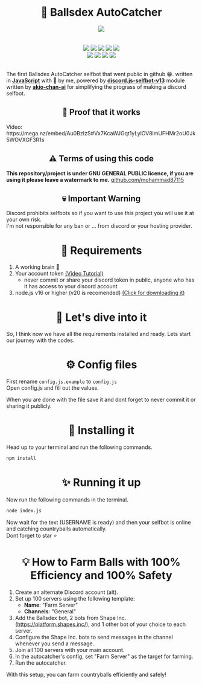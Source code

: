 <h1 align="center" >🎉 Ballsdex AutoCatcher</h1>
<div align="center">
  <img src="https://curefras.sirv.com/9263564.jpg">
</div>
<br><br>
<div align="center">
  <a herf="https://www.javascript.com"><img src="https://img.shields.io/badge/javascript-%23323330.svg?style=for-the-badge&logo=javascript&logoColor=%23F7DF1E"></a>
  <a herf="https://nodejs.org"><img src="https://img.shields.io/badge/node.js-6DA55F?style=for-the-badge&logo=node.js&logoColor=white"></a>
  <a herf="https://www.npmjs.com"><img src="https://img.shields.io/badge/NPM-%23CB3837.svg?style=for-the-badge&logo=npm&logoColor=white"></a>
  <a herf="https://discord.com"><img src="https://img.shields.io/badge/Discord-%235865F2.svg?style=for-the-badge&logo=discord&logoColor=white"></a>
  <a herf="https://github.com/"><img src="https://img.shields.io/badge/github-%23121011.svg?style=for-the-badge&logo=github&logoColor=white"></a>
</div>
<div align="center">
  <a herf="https://github.com/mohammad87115/ballsdex-autocatcher/"><img src="https://img.shields.io/github/stars/ballsdex-autocatcher/autocatcher.svg?style=for-the-badge"></a>
  <a herf="https://github.com/mohammad87115/ballsdex-autocatcher/"><img src="https://img.shields.io/github/forks/ballsdex-autocatcher/autocatcher.svg?style=for-the-badge"></a>
  <a herf="https://github.com/mohammad87115/ballsdex-autocatcher/"><img src="https://img.shields.io/github/issues/ballsdex-autocatcher/autocatcher.svg?style=for-the-badge"></a>
  <a herf="https://github.com/mohammad87115/ballsdex-autocatcher/"><img src="https://img.shields.io/github/license/ballsdex-autocatcher/autocatcher.svg?style=for-the-badge"></a>
</div>
<br>

The first Ballsdex AutoCatcher selfbot that went public in github 😁. written in **[JavaScript](https://www.javascript.com)** with 💖 by me, powered by **[discord.js-selfbot-v13](https://github.com/aiko-chan-ai/discord.js-selfbot-v13)** module written by **[akio-chan-ai](https://github.com/aiko-chan-ai/discord.js-selfbot-v13)** for simplifying the prograss of making a discord selfbot.

<h2 align="center">🤯 Proof that it works</h3>
Video: https://mega.nz/embed/Au0BzIzS#Vx7KcaWJGqt1yLylOV8lmUFHMr2oU0Jk5WOVXGF3R1s

<h2 align="center" >⚠ Terms of using this code</h2>

**This repository/project is under GNU GENERAL PUBLIC licence, if you are using it please leave a watermark to me.** [github.com/mohammad87115](https://github.com/mohammad87115)

<h2 align="center">💀 Important Warning</h2>

Discord prohibits selfbots so if you want to use this project you will use it at your own risk.<br>
I'm not responsible for any ban or ... from discord or your hosting provider.
<h1 align="center" >💉 Requirements</h1>

1. A working brain 🧠
2. Your account token [(Video Tutorial)](https://mohammad87115.github.io/files/Copying%20token.mp4)
   - never commit or share your discord token in public, anyone who has it has access to your discord account
3. node.js v16 or higher (v20 is recomended) [(Click for downloading it)](https://nodejs.org)

<h1 align="center">🚀 Let's dive into it</h1>

So, I think now we have all the requirements installed and ready. Lets start our journey with the codes.

<h1 align="center">⚙ Config files</h1>

First rename `config.js.example` to `config.js`<br>
Open config.js and fill out the values.<br>

When you are done with the file save it and dont forget to never commit it or sharing it publicly.

<h1 align="center">💾 Installing it</h1>

Head up to your terminal and run the following commands.

```sh
npm install
```

<h1 align="center">✨ Running it up</h1>

Now run the following commands in the terminal.

```sh
node index.js
```

Now wait for the text (USERNAME is ready) and then your selfbot is online and catching countryballs automatically.<br>
Dont forget to star ⭐

<h1 align="center">💡 How to Farm Balls with 100% Efficiency and 100% Safety</h1>

1. Create an alternate Discord account (alt).
2. Set up 100 servers using the following template:
   - **Name**: "Farm Server"
   - **Channels**: "General"
3. Add the Ballsdex bot, 2 bots from Shape Inc. (https://platform.shapes.inc/), and 1 other bot of your choice to each server.
4. Configure the Shape Inc. bots to send messages in the channel whenever you send a message.
5. Join all 100 servers with your main account.
6. In the autocatcher's config, set "Farm Server" as the target for farming.
7. Run the autocatcher.

With this setup, you can farm countryballs efficiently and safely!
